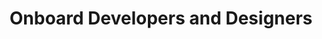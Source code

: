 ---
layout: best-practice
title: "Onboard Developers and Designers"
order: 80
icon: /assets/climate-icons/Icon-Briefcase.svg
number: "07"

section: Embed Sustainability Into Your Rituals
chapter-tag: embed-rituals

previous-page: include-the-planet-in-your-brief
next-page: case-study-brussels-environment


matter: |
  Product managers have significant influence over the ‘Definition of Ready’ and the ‘Definition of Done’. Embedding climate considerations into your day-to-day product design and development process will drive a culture of sustainability in your business. This will set the tone and expectations for the acceptable practices and values the team should aim for and provide clear frameworks to follow during planning, design, development, and release phases.

do: |
  - Create Internal training or leverage from existing ones on key environmental priorities, and deliver these trainings on a regular basis

  - Provide a learning resource portal (internal wiki) as a shared source of information relevant to your team. Add to existing knowledge base if already in place

  - Define a [weight budget](https://www.wholegraindigital.com/blog/how-to-page-weight-budget/) (in KBs) or carbon budget (in CO2e) to respect in your Definition of Ready (DOR) on a certain page or scenario

  - Choose the right tools to measure test case and acceptance criteria (more in [Track your digital footprint](track-your-digital-footprint))

  - Make sure it includes front-end and back-end impact

  - Verify if best environmental practices have been embedded into the user story (e.g. [Avoid obsolescence tactics](https://www.notion.so/Avoid-obsolescence-tactics-152e32ff00fd81aab06ce79091a16f28?pvs=21), verify usage of multimedia, [**Optimize multimedia files**](https://www.notion.so/Optimize-multimedia-files-152e32ff00fd81e0b8ead3a3de07328e?pvs=21), [**Minimize data transfer**](https://www.notion.so/Minimize-data-transfer-152e32ff00fd8110aeede57361404a66?pvs=21) by applying a "minimum by default" approach for specs, etc.), more on this in the next 2 chapters

  - Run tests to verify if best environmental practices have been implemented correctly

  - Identify when and why the DOR or Definition of Done (DOD) are not followed and leverage this learning opportunity to identify challenges, clarify concepts, and refine your product process

  - Share successes during sprint reviews or demos, highlighting the environmental value created and the value for the business, users, and the environment

  - Use a sprint review or demo to excite your stakeholders over the benefits and impact of your environmental improvements or achievements

  - Discuss climate success, surprises, and failures with your squad during the sprint retrospective. Sustainable Design will likely be a new skill and add new considerations for everyone. The retrospective is a great opportunity to improve, learn from each other, clarify climate concepts, etc.

  - Monitor environmental impact after each release/sprint

  - Look at which features are not used, and remove them. That will be less features to maintain and devs should be happy!

  - Co-create your internal low-carbon and low-impact playbook, toolkit or manifesto with your team. Include repositories of best practices.

success: |
  - 🌍 Collective efforts to gauge and reduce ecological footprints
  
  - 🧑💰 Efficient utilization of data centers and servers for greener operations
  
  - Your team understands the product's impact and is aligned on key leverage points for impact reduction

consider: |
  Focus on starting small and building momentum with your team if it’s not possible to implement all the best environmental practices at first.  Spend time with your team to ensure all members understand the impact your product has on the planet. Consider prioritizing a spike to [**Choose the right metrics**](choose-the-right-metrics) your team would be able to advocate for. As your team gets excited with the results and sees value in the approach and its impact, it will become easier to raise the standards. 

  We recommend you find ways to track the adoption of sustainable practices in your team over time and across the other product teams. Having a visible and tangible way to measure it will make it easier to identify and address challenges. We recommend that you look out for solutions that can help you not only create your climate playbook (like what you’re reading) or toolkit, but also disseminate it throughout the organization and teams. See [tools](https://www.notion.so/a4d8f3730f2143edaacdf090f8b98b8d?pvs=21) page for a list of solutions.
---